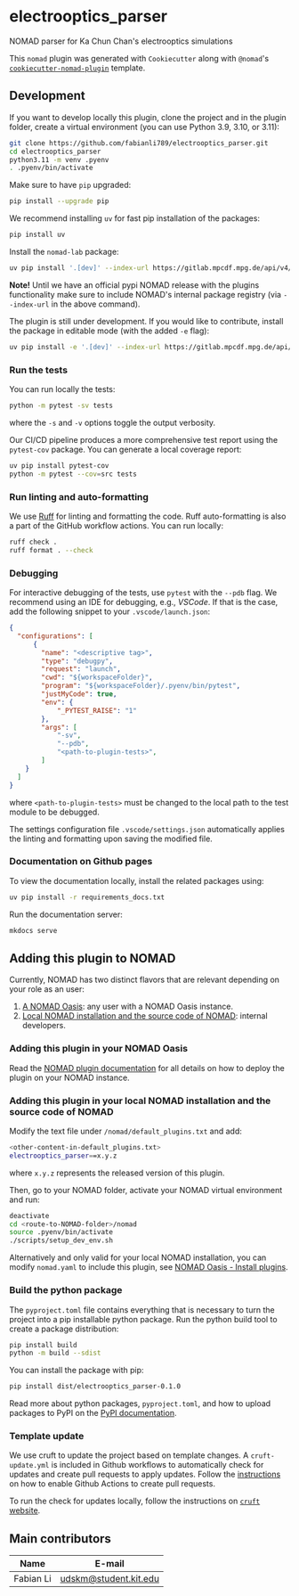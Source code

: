 # electrooptics_parser

NOMAD parser for Ka Chun Chan's electrooptics simulations

This `nomad` plugin was generated with `Cookiecutter` along with `@nomad`'s [`cookiecutter-nomad-plugin`](https://github.com/FAIRmat-NFDI/cookiecutter-nomad-plugin) template.


## Development

If you want to develop locally this plugin, clone the project and in the plugin folder, create a virtual environment (you can use Python 3.9, 3.10, or 3.11):
```sh
git clone https://github.com/fabianli789/electrooptics_parser.git
cd electrooptics_parser
python3.11 -m venv .pyenv
. .pyenv/bin/activate
```

Make sure to have `pip` upgraded:
```sh
pip install --upgrade pip
```

We recommend installing `uv` for fast pip installation of the packages:
```sh
pip install uv
```

Install the `nomad-lab` package:
```sh
uv pip install '.[dev]' --index-url https://gitlab.mpcdf.mpg.de/api/v4/projects/2187/packages/pypi/simple
```

**Note!**
Until we have an official pypi NOMAD release with the plugins functionality make
sure to include NOMAD's internal package registry (via `--index-url` in the above command).

The plugin is still under development. If you would like to contribute, install the package in editable mode (with the added `-e` flag):
```sh
uv pip install -e '.[dev]' --index-url https://gitlab.mpcdf.mpg.de/api/v4/projects/2187/packages/pypi/simple
```


### Run the tests

You can run locally the tests:
```sh
python -m pytest -sv tests
```

where the `-s` and `-v` options toggle the output verbosity.

Our CI/CD pipeline produces a more comprehensive test report using the `pytest-cov` package. You can generate a local coverage report:
```sh
uv pip install pytest-cov
python -m pytest --cov=src tests
```

### Run linting and auto-formatting

We use [Ruff](https://docs.astral.sh/ruff/) for linting and formatting the code. Ruff auto-formatting is also a part of the GitHub workflow actions. You can run locally:
```sh
ruff check .
ruff format . --check
```


### Debugging

For interactive debugging of the tests, use `pytest` with the `--pdb` flag. We recommend using an IDE for debugging, e.g., _VSCode_. If that is the case, add the following snippet to your `.vscode/launch.json`:
```json
{
  "configurations": [
      {
        "name": "<descriptive tag>",
        "type": "debugpy",
        "request": "launch",
        "cwd": "${workspaceFolder}",
        "program": "${workspaceFolder}/.pyenv/bin/pytest",
        "justMyCode": true,
        "env": {
            "_PYTEST_RAISE": "1"
        },
        "args": [
            "-sv",
            "--pdb",
            "<path-to-plugin-tests>",
        ]
    }
  ]
}
```

where `<path-to-plugin-tests>` must be changed to the local path to the test module to be debugged.

The settings configuration file `.vscode/settings.json` automatically applies the linting and formatting upon saving the modified file.


### Documentation on Github pages

To view the documentation locally, install the related packages using:
```sh
uv pip install -r requirements_docs.txt
```

Run the documentation server:
```sh
mkdocs serve
```


## Adding this plugin to NOMAD

Currently, NOMAD has two distinct flavors that are relevant depending on your role as an user:
1. [A NOMAD Oasis](#adding-this-plugin-in-your-nomad-oasis): any user with a NOMAD Oasis instance.
2. [Local NOMAD installation and the source code of NOMAD](#adding-this-plugin-in-your-local-nomad-installation-and-the-source-code-of-nomad): internal developers.

### Adding this plugin in your NOMAD Oasis

Read the [NOMAD plugin documentation](https://nomad-lab.eu/prod/v1/staging/docs/howto/oasis/plugins_install.html) for all details on how to deploy the plugin on your NOMAD instance.

### Adding this plugin in your local NOMAD installation and the source code of NOMAD

Modify the text file under `/nomad/default_plugins.txt` and add:
```sh
<other-content-in-default_plugins.txt>
electrooptics_parser==x.y.z
```
where `x.y.z` represents the released version of this plugin.

Then, go to your NOMAD folder, activate your NOMAD virtual environment and run:
```sh
deactivate
cd <route-to-NOMAD-folder>/nomad
source .pyenv/bin/activate
./scripts/setup_dev_env.sh
```

Alternatively and only valid for your local NOMAD installation, you can modify `nomad.yaml` to include this plugin, see [NOMAD Oasis - Install plugins](https://nomad-lab.eu/prod/v1/staging/docs/howto/oasis/plugins_install.html).


### Build the python package

The `pyproject.toml` file contains everything that is necessary to turn the project
into a pip installable python package. Run the python build tool to create a package distribution:

```sh
pip install build
python -m build --sdist
```

You can install the package with pip:

```sh
pip install dist/electrooptics_parser-0.1.0
```

Read more about python packages, `pyproject.toml`, and how to upload packages to PyPI
on the [PyPI documentation](https://packaging.python.org/en/latest/tutorials/packaging-projects/).


### Template update

We use cruft to update the project based on template changes. A `cruft-update.yml` is included in Github workflows to automatically check for updates and create pull requests to apply updates. Follow the [instructions](https://github.blog/changelog/2022-05-03-github-actions-prevent-github-actions-from-creating-and-approving-pull-requests/) on how to enable Github Actions to create pull requests. 

To run the check for updates locally, follow the instructions on [`cruft` website](https://cruft.github.io/cruft/#updating-a-project).


## Main contributors
| Name | E-mail     |
|------|------------|
| Fabian Li | [udskm@student.kit.edu](mailto:udskm@student.kit.edu)
